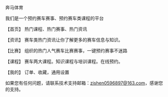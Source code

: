 奔马体育

我们是一个预约赛车赛事、预约赛车类课程的平台

【首页】 热门课程、热门赛事、热门资讯

【资讯】 赛车类热门资讯让你了解更多的赛车信息与知识。

【比赛】 组织的热门人气赛车比赛赛事，一键预约赛事不迷路

【课程】 赛车两大课程。知识课程与培训课程。在线预约。

【我的】 订单、收藏，通用设置

如果您有任何问题，请联系技术支持邮箱：zishen0596897@163.com，感谢您的支持。
